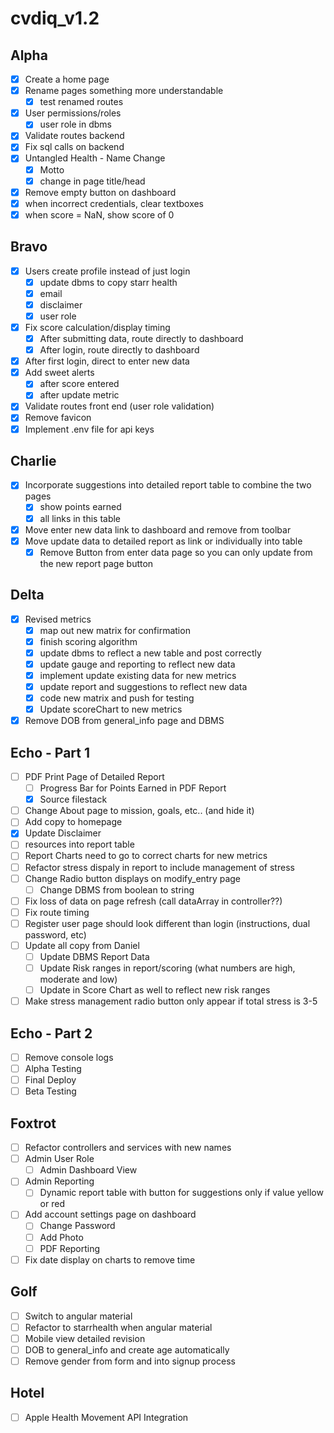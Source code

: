# cvdiq_v1.2

## Alpha
- [x] Create a home page
- [x] Rename pages something more understandable
	- [x] test renamed routes
- [x] User permissions/roles
	- [x] user role in dbms
- [x] Validate routes backend
- [x] Fix sql calls on backend
- [x] Untangled Health - Name Change
	- [x] Motto
	- [x] change in page title/head
- [x] Remove empty button on dashboard
- [x] when incorrect credentials, clear textboxes
- [x] when score = NaN, show score of 0

## Bravo
- [x] Users create profile instead of just login
	- [x] update dbms to copy starr health
	- [x] email
	- [x] disclaimer 
	- [x] user role
- [x] Fix score calculation/display timing
	- [x] After submitting data, route directly to dashboard
	- [x] After login, route directly to dashboard
- [x] After first login, direct to enter new data
- [x] Add sweet alerts
	- [x] after score entered
	- [x] after update metric
- [x] Validate routes front end (user role validation)
- [x] Remove favicon
- [x] Implement .env file for api keys

## Charlie
- [x] Incorporate suggestions into detailed report table to combine the two pages
	- [x] show points earned
	- [x] all links in this table
- [x] Move enter new data link to dashboard and remove from toolbar
- [x] Move update data to detailed report as link or individually into table
	- [x] Remove Button from enter data page so you can only update from the new report page button

## Delta
- [x] Revised metrics
	- [x] map out new matrix for confirmation
	- [x] finish scoring algorithm
	- [x] update dbms to reflect a new table and post correctly
	- [x] update gauge and reporting to reflect new data
	- [x] implement update existing data for new metrics
	- [x] update report and suggestions to reflect new data
	- [x] code new matrix and push for testing
	- [x] Update scoreChart to new metrics
- [x] Remove DOB from general_info page and DBMS

## Echo - Part 1
- [ ] PDF Print Page of Detailed Report
	- [ ] Progress Bar for Points Earned in PDF Report
	- [x] Source filestack
- [ ] Change About page to mission, goals, etc.. (and hide it)
- [ ] Add copy to homepage
- [x] Update Disclaimer
- [ ] resources into report table
- [ ] Report Charts need to go to correct charts for new metrics
- [ ] Refactor stress dispaly in report to include management of stress
- [ ] Change Radio button displays on modify_entry page
	- [ ] Change DBMS from boolean to string
- [ ] Fix loss of data on page refresh (call dataArray in controller??)
- [ ] Fix route timing
- [ ] Register user page should look different than login (instructions, dual password, etc)
- [ ] Update all copy from Daniel
	- [ ] Update DBMS Report Data
	- [ ] Update Risk ranges in report/scoring (what numbers are high, moderate and low)
	- [ ] Update in Score Chart as well to reflect new risk ranges
- [ ] Make stress management radio button only appear if total stress is 3-5

## Echo - Part 2
- [ ] Remove console logs
- [ ] Alpha Testing
- [ ] Final Deploy
- [ ] Beta Testing

## Foxtrot
- [ ] Refactor controllers and services with new names
- [ ] Admin User Role
	- [ ] Admin Dashboard View
- [ ] Admin Reporting
	- [ ] Dynamic report table with button for suggestions only if value yellow or red
- [ ] Add account settings page on dashboard
	- [ ] Change Password
	- [ ] Add Photo
	- [ ] PDF Reporting
- [ ] Fix date display on charts to remove time

## Golf
- [ ] Switch to angular material
- [ ] Refactor to starrhealth when angular material
- [ ] Mobile view detailed revision
- [ ] DOB to general_info and create age automatically
- [ ] Remove gender from form and into signup process

## Hotel
- [ ] Apple Health Movement API Integration
